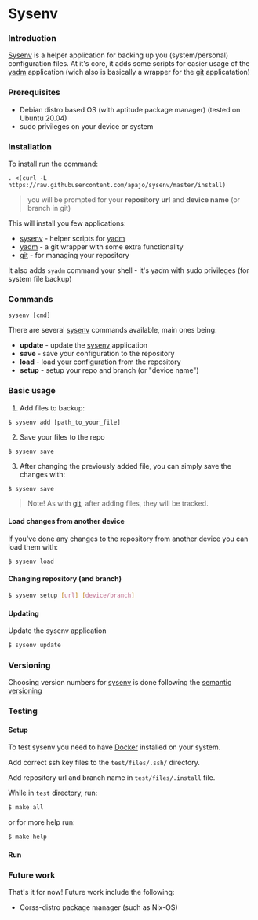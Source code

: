 Sysenv
============

### Introduction

[Sysenv](https://github.com/apajo/sysenv) is a helper application for backing up you (system/personal) configuration files.
At it's core, it adds some scripts for easier usage of the [yadm](https://github.com/TheLocehiliosan/yadm/) application (wich also is basically a wrapper for the [git](https://github.com/git/git) applicatation)

### Prerequisites

* Debian distro based OS (with aptitude package manager) (tested on Ubuntu 20.04)
* sudo privileges on your device or system

### Installation

To install run the command:

```shell
. <(curl -L https://raw.githubusercontent.com/apajo/sysenv/master/install)
```

> you will be prompted for your __repository url__ and __device name__ (or branch in git)

This will install you few applications:
* [sysenv](https://github.com/apajo/sysenv) - helper scripts for [yadm](https://github.com/TheLocehiliosan/yadm/)
* [yadm](https://github.com/TheLocehiliosan/yadm/) - a git wrapper with some extra functionality
* [git](https://github.com/git/git) - for managing your repository

It also adds `syadm` command your shell - it's yadm with sudo privileges (for system file backup)

### Commands

`sysenv [cmd]`

There are several [sysenv](https://github.com/apajo/sysenv) commands available, main ones being:
* __update__ - update the [sysenv](https://github.com/apajo/sysenv) application
* __save__ - save your configuration to the repository
* __load__ - load your configuration from the repository
* __setup__ - setup your repo and branch (or "device name")

### Basic usage

1) Add files to backup:
```shell
$ sysenv add [path_to_your_file]
```

2) Save your files to the repo
```shell
$ sysenv save
```

3) After changing the previously added file, you can simply save the changes with:
```shell
$ sysenv save
```

> Note! As with [git](https://github.com/git/git), after adding files, they will be tracked.

#### Load changes from another device

If you've done any changes to the repository from another device you can load them with:
```shell
$ sysenv load
```

#### Changing repository (and branch)
```bash
$ sysenv setup [url] [device/branch]
```

#### Updating 

Update the sysenv application
```bash
$ sysenv update
```

### Versioning

Choosing version numbers for [sysenv](https://github.com/apajo/sysenv) is done following the [semantic versioning](https://semver.org/)

### Testing

#### Setup

To test sysenv you need to have [Docker](https://github.com/jenkinsci/docker) installed on your system.

Add correct ssh key files to the `test/files/.ssh/` directory.

Add repository url and branch name in `test/files/.install` file.

While in `test` directory, run:
```bash
$ make all
```

or for more help run:
```bash
$ make help
```

#### Run


### Future work

That's it for now! Future work include the following:

* Corss-distro package manager (such as Nix-OS)
